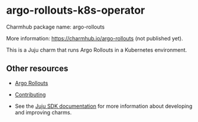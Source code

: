 # argo-rollouts-k8s-operator

Charmhub package name: argo-rollouts

More information: https://charmhub.io/argo-rollouts (not published yet).

This is a Juju charm that runs Argo Rollouts in a Kubernetes environment.

## Other resources

<!-- If your charm is documented somewhere else other than Charmhub, provide a link separately. -->

- [Argo Rollouts](https://argoproj.github.io/rollouts/)

- [Contributing](CONTRIBUTING.md) <!-- or link to other contribution documentation -->

- See the [Juju SDK documentation](https://juju.is/docs/sdk) for more information about developing and improving charms.
